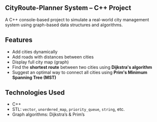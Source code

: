 ## CityRoute-Planner System – C++ Project

A C++ console-based project to simulate a real-world city management system using graph-based data structures and algorithms.

## Features

- Add cities dynamically
- Add roads with distances between cities
- Display full city map (graph)
- Find the **shortest route** between two cities using **Dijkstra's algorithm**
- Suggest an optimal way to connect all cities using **Prim's Minimum Spanning Tree (MST)**

## Technologies Used

- C++
- STL: `vector`, `unordered_map`, `priority_queue`, `string`, etc.
- Graph algorithms: Dijkstra’s & Prim’s
